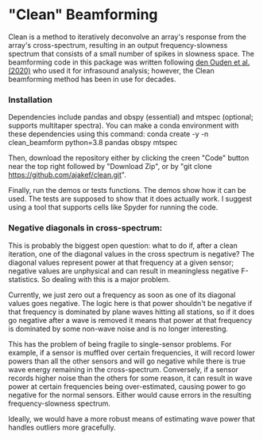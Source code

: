 # "Clean" Beamforming
Clean is a method to iteratively deconvolve an array's response from the array's cross-spectrum, resulting in an output frequency-slowness spectrum that consists of a small number of spikes in slowness space. The beamforming code in this package was written following [den Ouden et al. (2020)](https://academic.oup.com/gji/article/221/1/305/5698307?casa_token=njSpOoXp9ekAAAAA:Cl9dOheqodGD02UsipR9peku690_jNEwcikjjkpHgxF3mjW-51NUwoFj3xIuQk6UPtfZN1tUYWfo) who used it for infrasound analysis; however, the Clean beamforming method has been in use for decades.

### Installation
Dependencies include pandas and obspy (essential) and mtspec (optional; supports multitaper spectra). You can make a conda environment with these dependencies using this command:
conda create -y -n clean_beamform python=3.8 pandas obspy mtspec

Then, download the repository either by clicking the creen "Code" button near the top right followed by "Download Zip", or by "git clone https://github.com/ajakef/clean.git".

Finally, run the demos or tests functions. The demos show how it can be used. The tests are supposed to show that it does actually work. I suggest using a tool that supports cells like Spyder for running the code.

### Negative diagonals in cross-spectrum:
This is probably the biggest open question: what to do if, after a clean iteration, one of the diagonal values in the cross spectrum is negative? The diagonal values represent power at that frequency at a given sensor; negative values are unphysical and can result in meaningless negative F-statistics. So dealing with this is a major problem. 

Currently, we just zero out a frequency as soon as one of its diagonal values goes negative. The logic here is that power shouldn't be negative if that frequency is dominated by plane waves hitting all stations, so if it does go negative after a wave is removed it means that power at that frequency is dominated by some non-wave noise and is no longer interesting.

This has the problem of being fragile to single-sensor problems. For example, if a sensor is muffled over certain frequencies, it will record lower powers than all the other sensors and will go negative while there is true wave energy remaining in the cross-spectrum. Conversely, if a sensor records higher noise than the others for some reason, it can result in wave power at certain frequencies being over-estimated, causing power to go negative for the normal sensors. Either would cause errors in the resulting frequency-slowness spectrum.

Ideally, we would have a more robust means of estimating wave power that handles outliers more gracefully.